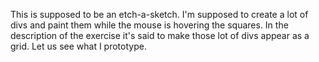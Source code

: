This is supposed to be an etch-a-sketch. I'm supposed to create a lot of divs and paint them while the mouse is hovering the squares.
In the description of the exercise it's said to make those lot of divs appear as a grid.
Let us see what I prototype.

